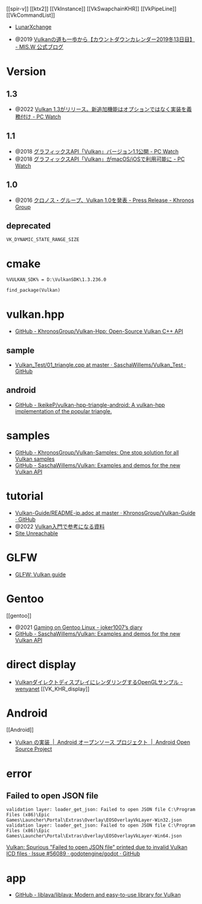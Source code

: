 [[spir-v]] [[ktx2]] [[VkInstance]] [[VkSwapchainKHR]] [[VkPipeLine]] [[VkCommandList]]

- [LunarXchange](https://vulkan.lunarg.com/)

- @2019 [Vulkanの道も一歩から【カウントダウンカレンダー2019冬13日目】 - MIS.W 公式ブログ](https://blog.misw.jp/entry/2019/12/24/000000)

# Version
## 1.3
- @2022 [Vulkan 1.3がリリース。新追加機能はオプションではなく実装を義務付け - PC Watch](https://pc.watch.impress.co.jp/docs/news/1383547.html)

## 1.1
- @2018 [グラフィックスAPI「Vulkan」バージョン1.1公開 - PC Watch](https://pc.watch.impress.co.jp/docs/news/1110461.html)
- @2018 [グラフィックスAPI「Vulkan」がmacOS/iOSで利用可能に - PC Watch](https://pc.watch.impress.co.jp/docs/news/1108626.html)

## 1.0
- @2016 [クロノス・グループ、Vulkan 1.0を発表 - Press Release - Khronos Group](https://jp.khronos.org/news/press/vulkan-1.0)

## deprecated
`VK_DYNAMIC_STATE_RANGE_SIZE`

# cmake

`%VULKAN_SDK% = D:\VulkanSDK\1.3.236.0`

```CMakeLists.txt
find_package(Vulkan)
```

# vulkan.hpp
- [GitHub - KhronosGroup/Vulkan-Hpp: Open-Source Vulkan C++ API](https://github.com/KhronosGroup/Vulkan-Hpp)

## sample
- [Vulkan_Test/01_triangle.cpp at master · SaschaWillems/Vulkan_Test · GitHub](https://github.com/SaschaWillems/Vulkan_Test/blob/master/01_triangle/01_triangle.cpp)

## android
- [GitHub - IkeikeP/vulkan-hpp-triangle-android: A vulkan-hpp implementation of the popular triangle.](https://github.com/IkeikeP/vulkan-hpp-triangle-android)

# samples
- [GitHub - KhronosGroup/Vulkan-Samples: One stop solution for all Vulkan samples](https://github.com/KhronosGroup/Vulkan-Samples)
- [GitHub - SaschaWillems/Vulkan: Examples and demos for the new Vulkan API](https://github.com/SaschaWillems/Vulkan)

# tutorial
- [Vulkan-Guide/README-jp.adoc at master · KhronosGroup/Vulkan-Guide · GitHub](https://github.com/KhronosGroup/Vulkan-Guide/blob/master/lang/jp/README-jp.adoc)
- @2022 [Vulkan入門で参考になる資料](https://zenn.dev/nishiki/articles/6237fcd3177def)
- [Site Unreachable](https://vulkan-tutorial.com/)

# GLFW
- [GLFW: Vulkan guide](https://www.glfw.org/docs/3.3/vulkan_guide.html)

# Gentoo
[[gentoo]]
- @2021 [Gaming on Gentoo Linux - joker1007’s diary](https://joker1007.hatenablog.com/entry/2021/04/10/223111)
- [GitHub - SaschaWillems/Vulkan: Examples and demos for the new Vulkan API](https://github.com/SaschaWillems/Vulkan)

# direct display
- [VulkanダイレクトディスプレイにレンダリングするOpenGLサンプル - wenyanet](https://www.wenyanet.com/opensource/ja/60d63a296dc47e20d012d9ed.html)
[[VK_KHR_display]]

# Android
[[Android]]
- [Vulkan の実装  |  Android オープンソース プロジェクト  |  Android Open Source Project](https://source.android.com/docs/core/graphics/implement-vulkan?hl=ja)

# error
## Failed to open JSON file
```
validation layer: loader_get_json: Failed to open JSON file C:\Program Files (x86)\Epic Games\Launcher\Portal\Extras\Overlay\EOSOverlayVkLayer-Win32.json
validation layer: loader_get_json: Failed to open JSON file C:\Program Files (x86)\Epic Games\Launcher\Portal\Extras\Overlay\EOSOverlayVkLayer-Win64.json
```
[Vulkan: Spurious "Failed to open JSON file" printed due to invalid Vulkan ICD files · Issue #56089 · godotengine/godot · GitHub](https://github.com/godotengine/godot/issues/56089)

# app
- [GitHub - liblava/liblava: Modern and easy-to-use library for Vulkan](https://github.com/liblava/liblava)
